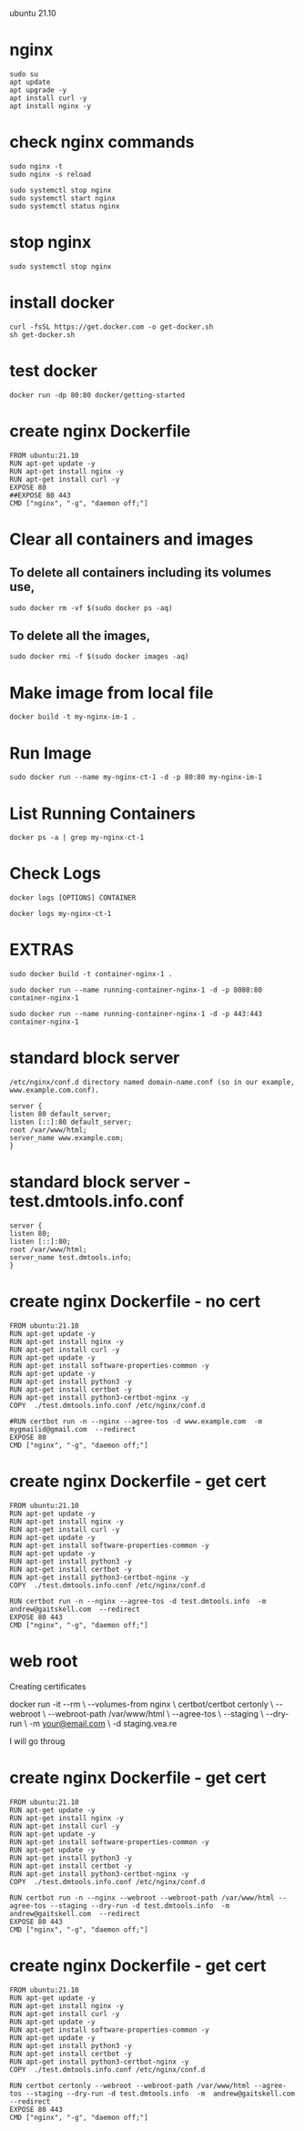 ubuntu 21.10

# nginx

    sudo su
    apt update
    apt upgrade -y
    apt install curl -y
    apt install nginx -y
  

# check nginx commands

    sudo nginx -t
    sudo nginx -s reload

    sudo systemctl stop nginx
    sudo systemctl start nginx
    sudo systemctl status nginx

# stop nginx

    sudo systemctl stop nginx

# install docker

    curl -fsSL https://get.docker.com -o get-docker.sh
    sh get-docker.sh
    
# test docker

    docker run -dp 80:80 docker/getting-started
    
# create nginx Dockerfile
    
    FROM ubuntu:21.10
    RUN apt-get update -y 
    RUN apt-get install nginx -y
    RUN apt-get install curl -y
    EXPOSE 80
    ##EXPOSE 80 443
    CMD ["nginx", "-g", "daemon off;"]

# Clear all containers and images

## To delete all containers including its volumes use,

    sudo docker rm -vf $(sudo docker ps -aq)

## To delete all the images,

    sudo docker rmi -f $(sudo docker images -aq)


# Make image from local file

    docker build -t my-nginx-im-1 .
    
# Run Image

    sudo docker run --name my-nginx-ct-1 -d -p 80:80 my-nginx-im-1

# List Running Containers

    docker ps -a | grep my-nginx-ct-1

# Check Logs

    docker logs [OPTIONS] CONTAINER

    docker logs my-nginx-ct-1

# EXTRAS

    sudo docker build -t container-nginx-1 .

    sudo docker run --name running-container-nginx-1 -d -p 8080:80 container-nginx-1

    sudo docker run --name running-container-nginx-1 -d -p 443:443 container-nginx-1

# standard block server

    /etc/nginx/conf.d directory named domain‑name.conf (so in our example, www.example.com.conf).

    server {
    listen 80 default_server;
    listen [::]:80 default_server;
    root /var/www/html;
    server_name www.example.com;
    }

# standard block server - test.dmtools.info.conf

    server {
    listen 80;
    listen [::]:80;
    root /var/www/html;
    server_name test.dmtools.info;
    }

# create nginx Dockerfile - no cert
    
    FROM ubuntu:21.10
    RUN apt-get update -y 
    RUN apt-get install nginx -y
    RUN apt-get install curl -y
    RUN apt-get update -y
    RUN apt-get install software-properties-common -y
    RUN apt-get update -y
    RUN apt-get install python3 -y
    RUN apt-get install certbot -y
    RUN apt-get install python3-certbot-nginx -y
    COPY  ./test.dmtools.info.conf /etc/nginx/conf.d
    
    #RUN certbot run -n --nginx --agree-tos -d www.example.com  -m  mygmailid@gmail.com  --redirect
    EXPOSE 80
    CMD ["nginx", "-g", "daemon off;"]
    
# create nginx Dockerfile - get cert
    
    FROM ubuntu:21.10
    RUN apt-get update -y 
    RUN apt-get install nginx -y
    RUN apt-get install curl -y
    RUN apt-get update -y
    RUN apt-get install software-properties-common -y
    RUN apt-get update -y
    RUN apt-get install python3 -y
    RUN apt-get install certbot -y
    RUN apt-get install python3-certbot-nginx -y
    COPY  ./test.dmtools.info.conf /etc/nginx/conf.d
    
    RUN certbot run -n --nginx --agree-tos -d test.dmtools.info  -m  andrew@gaitskell.com  --redirect
    EXPOSE 80 443
    CMD ["nginx", "-g", "daemon off;"]
    
    
# web root

Creating certificates

docker run -it --rm \ 
--volumes-from nginx \ 
certbot/certbot certonly \ 
--webroot \ 
--webroot-path /var/www/html \ 
--agree-tos \ 
--staging \ 
--dry-run \ 
-m your@email.com \ 
-d staging.vea.re

I will go throug


# create nginx Dockerfile - get cert
    
    FROM ubuntu:21.10
    RUN apt-get update -y 
    RUN apt-get install nginx -y
    RUN apt-get install curl -y
    RUN apt-get update -y
    RUN apt-get install software-properties-common -y
    RUN apt-get update -y
    RUN apt-get install python3 -y
    RUN apt-get install certbot -y
    RUN apt-get install python3-certbot-nginx -y
    COPY  ./test.dmtools.info.conf /etc/nginx/conf.d
    
    RUN certbot run -n --nginx --webroot --webroot-path /var/www/html --agree-tos --staging --dry-run -d test.dmtools.info  -m  andrew@gaitskell.com  --redirect
    EXPOSE 80 443
    CMD ["nginx", "-g", "daemon off;"]
    
# create nginx Dockerfile - get cert
    
    FROM ubuntu:21.10
    RUN apt-get update -y 
    RUN apt-get install nginx -y
    RUN apt-get install curl -y
    RUN apt-get update -y
    RUN apt-get install software-properties-common -y
    RUN apt-get update -y
    RUN apt-get install python3 -y
    RUN apt-get install certbot -y
    RUN apt-get install python3-certbot-nginx -y
    COPY  ./test.dmtools.info.conf /etc/nginx/conf.d
    
    RUN certbot certonly --webroot --webroot-path /var/www/html --agree-tos --staging --dry-run -d test.dmtools.info  -m  andrew@gaitskell.com  --redirect
    EXPOSE 80 443
    CMD ["nginx", "-g", "daemon off;"]
    
